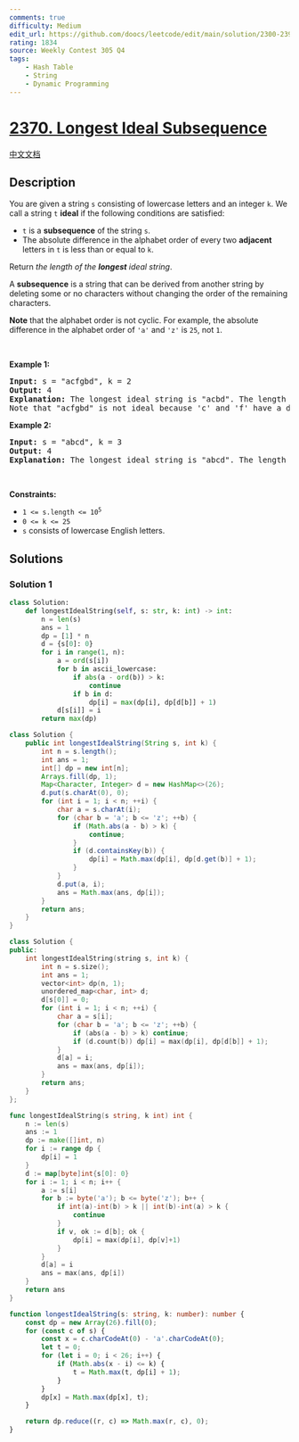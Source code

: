 ```yaml
---
comments: true
difficulty: Medium
edit_url: https://github.com/doocs/leetcode/edit/main/solution/2300-2399/2370.Longest%20Ideal%20Subsequence/README_EN.md
rating: 1834
source: Weekly Contest 305 Q4
tags:
    - Hash Table
    - String
    - Dynamic Programming
---
```


<!-- problem:start -->

# [2370. Longest Ideal Subsequence](https://leetcode.com/problems/longest-ideal-subsequence)

[中文文档](/solution/2300-2399/2370.Longest%20Ideal%20Subsequence/README.md)

## Description

<!-- description:start -->

<p>You are given a string <code>s</code> consisting of lowercase letters and an integer <code>k</code>. We call a string <code>t</code> <strong>ideal</strong> if the following conditions are satisfied:</p>

<ul>
	<li><code>t</code> is a <strong>subsequence</strong> of the string <code>s</code>.</li>
	<li>The absolute difference in the alphabet order of every two <strong>adjacent</strong> letters in <code>t</code> is less than or equal to <code>k</code>.</li>
</ul>

<p>Return <em>the length of the <strong>longest</strong> ideal string</em>.</p>

<p>A <strong>subsequence</strong> is a string that can be derived from another string by deleting some or no characters without changing the order of the remaining characters.</p>

<p><strong>Note</strong> that the alphabet order is not cyclic. For example, the absolute difference in the alphabet order of <code>&#39;a&#39;</code> and <code>&#39;z&#39;</code> is <code>25</code>, not <code>1</code>.</p>

<p>&nbsp;</p>
<p><strong class="example">Example 1:</strong></p>

<pre>
<strong>Input:</strong> s = &quot;acfgbd&quot;, k = 2
<strong>Output:</strong> 4
<strong>Explanation:</strong> The longest ideal string is &quot;acbd&quot;. The length of this string is 4, so 4 is returned.
Note that &quot;acfgbd&quot; is not ideal because &#39;c&#39; and &#39;f&#39; have a difference of 3 in alphabet order.</pre>

<p><strong class="example">Example 2:</strong></p>

<pre>
<strong>Input:</strong> s = &quot;abcd&quot;, k = 3
<strong>Output:</strong> 4
<strong>Explanation:</strong> The longest ideal string is &quot;abcd&quot;. The length of this string is 4, so 4 is returned.
</pre>

<p>&nbsp;</p>
<p><strong>Constraints:</strong></p>

<ul>
	<li><code>1 &lt;= s.length &lt;= 10<sup>5</sup></code></li>
	<li><code>0 &lt;= k &lt;= 25</code></li>
	<li><code>s</code> consists of lowercase English letters.</li>
</ul>

<!-- description:end -->

## Solutions

<!-- solution:start -->

### Solution 1

<!-- tabs:start -->

```python
class Solution:
    def longestIdealString(self, s: str, k: int) -> int:
        n = len(s)
        ans = 1
        dp = [1] * n
        d = {s[0]: 0}
        for i in range(1, n):
            a = ord(s[i])
            for b in ascii_lowercase:
                if abs(a - ord(b)) > k:
                    continue
                if b in d:
                    dp[i] = max(dp[i], dp[d[b]] + 1)
            d[s[i]] = i
        return max(dp)
```

```java
class Solution {
    public int longestIdealString(String s, int k) {
        int n = s.length();
        int ans = 1;
        int[] dp = new int[n];
        Arrays.fill(dp, 1);
        Map<Character, Integer> d = new HashMap<>(26);
        d.put(s.charAt(0), 0);
        for (int i = 1; i < n; ++i) {
            char a = s.charAt(i);
            for (char b = 'a'; b <= 'z'; ++b) {
                if (Math.abs(a - b) > k) {
                    continue;
                }
                if (d.containsKey(b)) {
                    dp[i] = Math.max(dp[i], dp[d.get(b)] + 1);
                }
            }
            d.put(a, i);
            ans = Math.max(ans, dp[i]);
        }
        return ans;
    }
}
```

```cpp
class Solution {
public:
    int longestIdealString(string s, int k) {
        int n = s.size();
        int ans = 1;
        vector<int> dp(n, 1);
        unordered_map<char, int> d;
        d[s[0]] = 0;
        for (int i = 1; i < n; ++i) {
            char a = s[i];
            for (char b = 'a'; b <= 'z'; ++b) {
                if (abs(a - b) > k) continue;
                if (d.count(b)) dp[i] = max(dp[i], dp[d[b]] + 1);
            }
            d[a] = i;
            ans = max(ans, dp[i]);
        }
        return ans;
    }
};
```

```go
func longestIdealString(s string, k int) int {
	n := len(s)
	ans := 1
	dp := make([]int, n)
	for i := range dp {
		dp[i] = 1
	}
	d := map[byte]int{s[0]: 0}
	for i := 1; i < n; i++ {
		a := s[i]
		for b := byte('a'); b <= byte('z'); b++ {
			if int(a)-int(b) > k || int(b)-int(a) > k {
				continue
			}
			if v, ok := d[b]; ok {
				dp[i] = max(dp[i], dp[v]+1)
			}
		}
		d[a] = i
		ans = max(ans, dp[i])
	}
	return ans
}
```

```ts
function longestIdealString(s: string, k: number): number {
    const dp = new Array(26).fill(0);
    for (const c of s) {
        const x = c.charCodeAt(0) - 'a'.charCodeAt(0);
        let t = 0;
        for (let i = 0; i < 26; i++) {
            if (Math.abs(x - i) <= k) {
                t = Math.max(t, dp[i] + 1);
            }
        }
        dp[x] = Math.max(dp[x], t);
    }

    return dp.reduce((r, c) => Math.max(r, c), 0);
}
```

<!-- tabs:end -->

<!-- solution:end -->

<!-- problem:end -->
